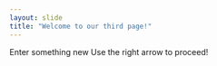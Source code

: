 ```yaml
---
layout: slide
title: "Welcome to our third page!"
---
```

Enter something new
Use the right arrow to proceed!
